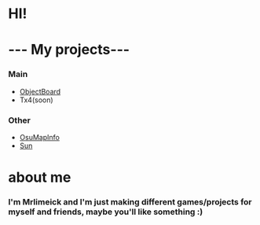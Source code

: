 # HI!

# --- My projects---
### Main
 - [ObjectBoard](./ObjectBoard.md)
 - Tx4(soon)
### Other
 - [OsuMapInfo](./OsuMapInfo.md)
 - [Sun](./Sun.md)

# about me
### I'm Mrlimeick and I'm just making different games/projects for myself and friends, maybe you'll like something :)
